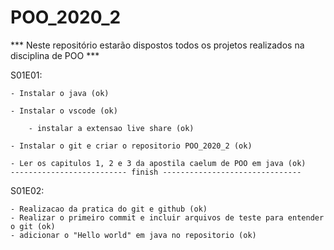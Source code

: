 # POO_2020_2
   ***	Neste repositório estarão dispostos todos os projetos realizados na disciplina de POO ***
   

   S01E01:

	- Instalar o java (ok)

	- Instalar o vscode (ok)

		- instalar a extensao live share (ok)

	- Instalar o git e criar o repositorio POO_2020_2 (ok)

	- Ler os capitulos 1, 2 e 3 da apostila caelum de POO em java (ok)
	-------------------------- finish -------------------------------

   S01E02:
   	
	- Realizacao da pratica do git e github (ok)
	- Realizar o primeiro commit e incluir arquivos de teste para entender o git (ok)
	- adicionar o "Hello world" em java no repositorio (ok)

